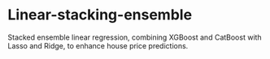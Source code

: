 # Linear-stacking-ensemble
Stacked ensemble linear regression, combining XGBoost and CatBoost with Lasso and Ridge, to enhance house price predictions.
